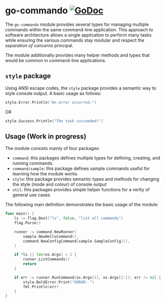 # go-commando [![GoDoc](https://godoc.org/github.com/binary-soup/go-commando?status.svg)](https://pkg.go.dev/github.com/binary-soup/go-commando)

The `go-commando` module provides several types for managing multiple commands within the same command-line application. This approach to software architecture allows a single application to perform many tasks while ensuring the various commands stay modular and respect the _separation of concerns_ principal.

The module additionally provides many helper methods and types that would be common in command-line applications.

## `style` package

Using ANSI escape codes, the `style` package provides a semantic way to style console output. A basic usage as follows:

```go
style.Error.Println("An error occurred.")
```

OR

```go
style.Success.Println("The task succeeded!")
```


## Usage (Work in progress)

The module consists mainly of four packages:
- `command`: this packages defines multiple types for defining, creating, and running commands.
- `command/sample`: this package defines sample commands useful for learning how the module works.
- `style`: this package provides semantic types and methods for changing the style (mode and colour) of console output
- `util`: this packages provides simple helper functions for a verity of general use cases

The following main definition demonstrates the basic usage of the module:

```go
func main() {
	ls := flag.Bool("ls", false, "list all commands")
	flag.Parse()

	runner := command.NewRunner(
		sample.NewHelloCommand(),
		command.NewConfigCommand[sample.SampleConfig](),
	)

	if *ls || len(os.Args) < 2 {
		runner.ListCommands()
		return
	}

	if err := runner.RunCommand(os.Args[1], os.Args[2:]); err != nil {
		style.BoldError.Print("ERROR: ")
		fmt.Println(err)
	}
}
```
